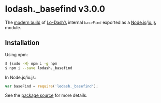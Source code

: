 # lodash._basefind v3.0.0

The [modern build](https://github.com/lodash/lodash/wiki/Build-Differences) of [Lo-Dash’s](https://lodash.com/) internal `baseFind` exported as a [Node.js](http://nodejs.org/)/[io.js](https://iojs.org/) module.

## Installation

Using npm:

```bash
$ {sudo -H} npm i -g npm
$ npm i --save lodash._basefind
```

In Node.js/io.js:

```js
var baseFind = require('lodash._basefind');
```

See the [package source](https://github.com/lodash/lodash/blob/3.0.0-npm-packages/lodash._basefind/index.js) for more details.
